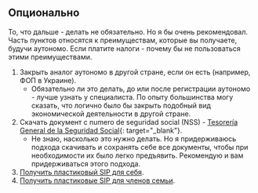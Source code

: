 ## Опционально

То, что дальше - делать не обязательно. Но я бы очень рекомендовал. Часть пунктов относятся к преимуществам, которые
вы получаете, будучи аутономо. Если платите налоги - почему бы не пользоваться этими преимуществами.

1. Закрыть аналог аутономо в другой стране, если он есть (например, ФОП в Украине).
    - Обязательно ли это делать, до или после регистрации аутономо - лучше узнать у специалиста. По опыту большинства
      могу сказать, что логично было бы закрыть подобный вид экономической деятельности в другой стране.
2. Скачать документ с numero de seguridad social (NSS) -
   [Tesorería General de la Seguridad Social](https://portal.seg-social.gob.es/wps/portal/importass/importass/bienvenida){:
   target="_blank"}.
    - Не знаю, насколько это нужно делать. Но я придерживаюсь подхода скачивать и сохранять себе все документы,
      чтобы при необходимости их было легко предъявить. Рекомендую и вам придерживаться этого подхода.
2. [Получить пластиковый SIP для себя](#получение-пластикового-sip-для-себя).
3. [Получить пластиковые SIP для членов семьи](#получение-пластикового-sip-для-членов-семьи).
